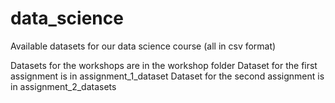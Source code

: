 # data_science
Available datasets for our data science course (all in csv format)

Datasets for the workshops are in the workshop folder
Dataset for the first assignment is in assignment_1_dataset
Dataset for the second assignment is in assignment_2_datasets
